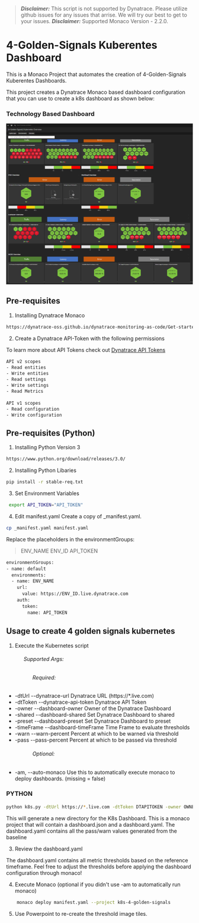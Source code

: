 > **_Disclaimer:_** This script is not supported by Dynatrace. Please utilize github issues for any issues that arrise. We will try our best to get to your issues.
> **_Disclaimer:_** Supported Monaco Version - 2.2.0.

# 4-Golden-Signals Kuberentes Dashboard

This is a Monaco Project that automates the creation of 4-Golden-Signals Kuberentes Dashboards.

This project creates a Dynatrace Monaco based dashboard configuration that you can use to create a k8s dashboard as shown below:

### Technology Based Dashboard
![](./image/dashboard.png)


## Pre-requisites 
1. Installing Dynatrace Monaco

```bash
https://dynatrace-oss.github.io/dynatrace-monitoring-as-code/Get-started/installation
```

2. Create a Dynatrace API-Token with the following permissions

To learn more about API Tokens check out [Dynatrace API Tokens](https://www.dynatrace.com/support/help/dynatrace-api/basics/dynatrace-api-authentication)

```
API v2 scopes
- Read entities
- Write entities
- Read settings
- Write settings
- Read Metrics

API v1 scopes
- Read configuration
- Write configuration
```
## Pre-requisites (Python)

1. Installing Python Version 3

```bash
https://www.python.org/download/releases/3.0/
```

2. Installing Python Libaries
```bash
pip install -r stable-req.txt
```
3. Set Environment Variables
```bash
 export API_TOKEN="API_TOKEN"
```
4. Edit manifest.yaml
Create a copy of _manifest.yaml.
```bash
cp _manifest.yaml manifest.yaml
```

Replace the placeholders in the environmentGroups:

> ENV_NAME
> ENV_ID
> API_TOKEN

```bash
environmentGroups:
- name: default
  environments:
  - name: ENV_NAME
    url:
      value: https://ENV_ID.live.dynatrace.com
    auth:
      token:
        name: API_TOKEN
```
## Usage to create 4 golden signals kubernetes
1. Execute the Kubernetes script
###### &nbsp;&nbsp;&nbsp;&nbsp;&nbsp;&nbsp;&nbsp;&nbsp;&nbsp;&nbsp;&nbsp;&nbsp;Supported Args:
###### &nbsp;&nbsp;&nbsp;&nbsp;&nbsp;&nbsp;&nbsp;&nbsp;&nbsp;&nbsp;&nbsp;&nbsp;&nbsp;&nbsp;&nbsp;&nbsp;&nbsp;&nbsp;Required:
-  -dtUrl  --dynatrace-url Dynatrace URL (https://*.live.com)
-  -dtToken  --dynatrace-api-token Dynatrace API Token
-  -owner  --dashboard-owner  Owner of the Dynatrace Dashboard
-  -shared  --dashboard-shared  Set Dynatrace Dashboard to shared
-  -preset  --dashboard-preset  Set Dynatrace Dashboard to preset
-  -timeFrame  --dashboard-timeFrame Time Frame to evaluate thresholds
-  -warn --warn-percent Percent at which to be warned via threshold
-  -pass --pass-percent Percent at which to be passed via threshold
###### &nbsp;&nbsp;&nbsp;&nbsp;&nbsp;&nbsp;&nbsp;&nbsp;&nbsp;&nbsp;&nbsp;&nbsp;&nbsp;&nbsp;&nbsp;&nbsp;&nbsp;&nbsp;Optional:
- -am, --auto-monaco    Use this to automatically execute monaco to deploy dashboards. (missing = false)

### PYTHON
```bash
python k8s.py -dtUrl https://*.live.com -dtToken DTAPITOKEN -owner OWNER -shared true/false -preset true/false -timeFrame now-1d -warn 5 -pass 10
```

This will generate a new directory for the K8s Dashboard.
This is a monaco project that will contain a dashboard.json and a dashboard.yaml. The dashboard.yaml contains all the pass/warn values generated from the baseline

3. Review the dashboard.yaml

The dashboard.yaml contains all metric thresholds based on the reference timeframe. Feel free to adjust the thresholds before applying the dashboard configuration through monaco!

4. Execute Monaco (optional if you didn't use -am to automatically run monaco)
```bash
	monaco deploy manifest.yaml --project k8s-4-golden-signals
```
5. Use Powerpoint to re-create the threshold image tiles.
